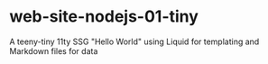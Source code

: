 # web-site-nodejs-01-tiny
A teeny-tiny 11ty SSG "Hello World" using Liquid for templating and Markdown files for data 
